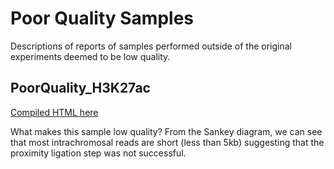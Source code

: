 # Poor Quality Samples
Descriptions of reports of samples performed outside of the original experiments deemed to be low quality.

## PoorQuality_H3K27ac
[Compiled HTML here](https://cdn.rawgit.com/aryeelab/hichipper/master/qcReports/Bad/PoorQuality_H3K27ac.hichipper.html)

What makes this sample low quality? From the Sankey diagram, we can see that most intrachromosal reads are short (less than 5kb) suggesting that the proximity ligation step was not successful. 

